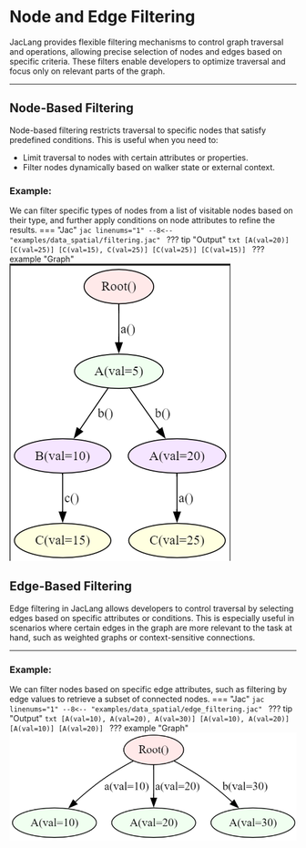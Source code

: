 # Node and Edge Filtering

JacLang provides flexible filtering mechanisms to control graph traversal and operations, allowing precise selection of nodes and edges based on specific criteria. These filters enable developers to optimize traversal and focus only on relevant parts of the graph.

---

## Node-Based Filtering

Node-based filtering restricts traversal to specific nodes that satisfy predefined conditions. This is useful when you need to:

- Limit traversal to nodes with certain attributes or properties.
- Filter nodes dynamically based on walker state or external context.

### Example:

We can filter specific types of nodes from a list of visitable nodes based on their type, and further apply conditions on node attributes to refine the results.
=== "Jac"
    ```jac linenums="1"
    --8<-- "examples/data_spatial/filtering.jac"
    ```
??? tip "Output"
    ```txt
    [A(val=20)]
    [C(val=25)]
    [C(val=15), C(val=25)]
    [C(val=25)]
    [C(val=15)]
    ```
??? example "Graph"
    ![Image](assets/filtering.png)

## Edge-Based Filtering

Edge filtering in JacLang allows developers to control traversal by selecting edges based on specific attributes or conditions. This is especially useful in scenarios where certain edges in the graph are more relevant to the task at hand, such as weighted graphs or context-sensitive connections.

---

### Example:
We can filter nodes based on specific edge attributes, such as filtering by edge values to retrieve a subset of connected nodes.
=== "Jac"
    ```jac linenums="1"
    --8<-- "examples/data_spatial/edge_filtering.jac"
    ```
??? tip "Output"
    ```txt
    [A(val=10), A(val=20), A(val=30)]
    [A(val=10), A(val=20)]
    [A(val=10)]
    [A(val=20)]
    ```
??? example "Graph"
    ![Image](assets/edge_filtering.png)
